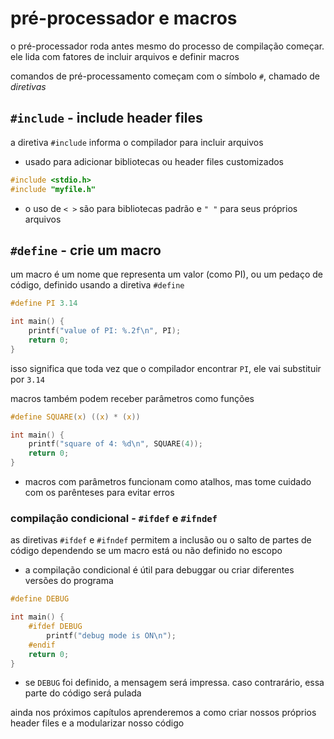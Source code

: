 # pré-processador e macros
o pré-processador roda antes mesmo do processo de compilação começar. ele lida com fatores de incluir arquivos e definir macros

comandos de pré-processamento começam com o símbolo `#`, chamado de *diretivas*

## `#include` - include header files
a diretiva `#include` informa o compilador para incluir arquivos
* usado para adicionar bibliotecas ou header files customizados

```c
#include <stdio.h>
#include "myfile.h"
```
* o uso de `< >` são para bibliotecas padrão e `" "` para seus próprios arquivos

## `#define` - crie um macro
um macro é um nome que representa um valor (como PI), ou um pedaço de código, definido usando a diretiva `#define`
```c
#define PI 3.14

int main() {
    printf("value of PI: %.2f\n", PI);
    return 0;
}
```
isso significa que toda vez que o compilador encontrar `PI`, ele vai substituir por `3.14`

macros também podem receber parâmetros como funções
```c
#define SQUARE(x) ((x) * (x))

int main() {
    printf("square of 4: %d\n", SQUARE(4));
    return 0;
}
```
* macros com parâmetros funcionam como atalhos, mas tome cuidado com os parênteses para evitar erros

### compilação condicional - `#ifdef` e `#ifndef`
as diretivas `#ifdef` e `#ifndef` permitem a inclusão ou o salto de partes de código dependendo se um macro está ou não definido no escopo
* a compilação condicional é útil para debuggar ou criar diferentes versões do programa
```c
#define DEBUG

int main() {
    #ifdef DEBUG
        printf("debug mode is ON\n");
    #endif
    return 0;
}
```
* se `DEBUG` foi definido, a mensagem será impressa. caso contrarário, essa parte do código será pulada

ainda nos próximos capítulos aprenderemos a como criar nossos próprios header files e a modularizar nosso código